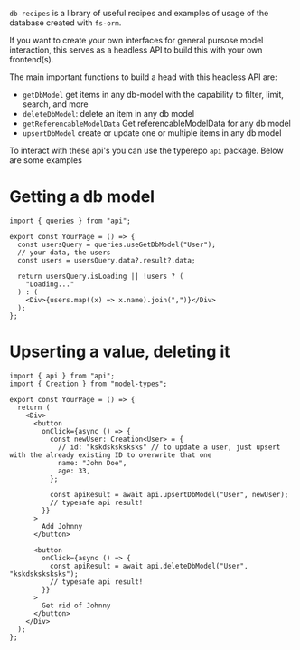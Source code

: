 `db-recipes` is a library of useful recipes and examples of usage of the database created with `fs-orm`.

If you want to create your own interfaces for general pursose model interaction, this serves as a headless API to build this with your own frontend(s).

The main important functions to build a head with this headless API are:

- `getDbModel` get items in any db-model with the capability to filter, limit, search, and more
- `deleteDbModel`: delete an item in any db model
- `getReferencableModelData` Get referencableModelData for any db model
- `upsertDbModel` create or update one or multiple items in any db model

To interact with these api's you can use the typerepo `api` package. Below are some examples

# Getting a db model

```tsx
import { queries } from "api";

export const YourPage = () => {
  const usersQuery = queries.useGetDbModel("User");
  // your data, the users
  const users = usersQuery.data?.result?.data;

  return usersQuery.isLoading || !users ? (
    "Loading..."
  ) : (
    <Div>{users.map((x) => x.name).join(",")}</Div>
  );
};
```

# Upserting a value, deleting it

```tsx
import { api } from "api";
import { Creation } from "model-types";

export const YourPage = () => {
  return (
    <Div>
      <button
        onClick={async () => {
          const newUser: Creation<User> = {
            // id: "kskdsksksksks" // to update a user, just upsert with the already existing ID to overwrite that one
            name: "John Doe",
            age: 33,
          };

          const apiResult = await api.upsertDbModel("User", newUser);
          // typesafe api result!
        }}
      >
        Add Johnny
      </button>

      <button
        onClick={async () => {
          const apiResult = await api.deleteDbModel("User", "kskdsksksksks");
          // typesafe api result!
        }}
      >
        Get rid of Johnny
      </button>
    </Div>
  );
};
```
